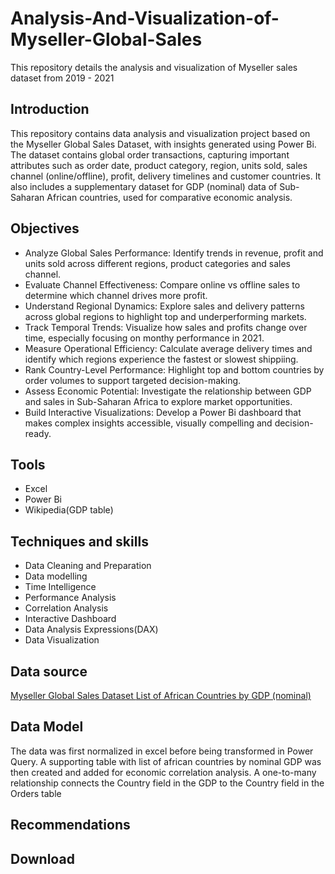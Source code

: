 # Analysis-And-Visualization-of-Myseller-Global-Sales
This repository details the analysis and visualization of Myseller sales dataset from 2019 - 2021

## Introduction
This repository contains data analysis and visualization project based on the Myseller Global Sales Dataset, with insights generated using Power Bi. The dataset contains global order transactions, capturing important attributes such as order date, product category, region, units sold, sales channel (online/offline), profit, delivery timelines and customer countries. It also includes a supplementary dataset for GDP (nominal) data of Sub-Saharan African countries, used for comparative economic analysis.

## Objectives
- Analyze Global Sales Performance: Identify trends in revenue, profit and units sold across different regions, product categories and sales channel.
- Evaluate Channel Effectiveness: Compare online vs offline sales to determine which channel drives more profit.
- Understand Regional Dynamics: Explore sales and delivery patterns across global regions to highlight top and underperforming markets.
- Track Temporal Trends: Visualize how sales and profits change over time, especially focusing on monthy performance in 2021.
- Measure Operational Efficiency: Calculate average delivery times and identify which regions experience the fastest or slowest shippiing.
- Rank Country-Level Performance: Highlight top and bottom countries by order volumes to support targeted decision-making.
- Assess Economic Potential: Investigate the relationship between GDP and sales in Sub-Saharan Africa to explore market opportunities.
- Build Interactive Visualizations: Develop a Power Bi dashboard that makes complex insights accessible, visually compelling and decision-ready.
 
## Tools
- Excel
- Power Bi
- Wikipedia(GDP table) 

## Techniques and skills
- Data Cleaning and Preparation
- Data modelling
- Time Intelligence
- Performance Analysis
- Correlation Analysis
- Interactive Dashboard
- Data Analysis Expressions(DAX)
- Data Visualization

## Data source
<a href = "https://github.com/Dinmaaaa/Analysis-And-Visualization-of-Myseller-Global-Sales/blob/main/Mysellar%20Global%20Sales%20Dataset.xlsx"> Myseller Global Sales Dataset </a>
<a href = "https://en.wikipedia.org/wiki/List_of_African_countries_by_GDP_(nominal)"> List of African Countries by GDP (nominal) </a>

## Data Model
The data was first normalized in excel before being transformed in Power Query. A supporting table with list of african countries by nominal GDP was then created and added for economic correlation analysis. A one-to-many relationship connects the Country field in the GDP to the Country field in the Orders table

## Recommendations

## Download
